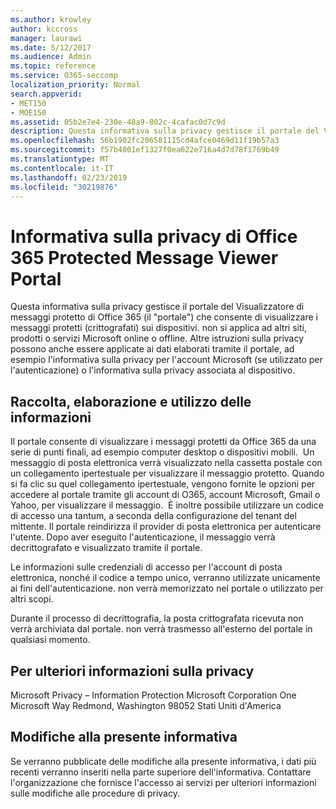 ```yaml
---
ms.author: krowley
author: kccross
manager: laurawi
ms.date: 5/12/2017
ms.audience: Admin
ms.topic: reference
ms.service: O365-seccomp
localization_priority: Normal
search.appverid:
- MET150
- MOE150
ms.assetid: 05b2e7e4-230e-48a9-802c-4cafac0d7c9d
description: Questa informativa sulla privacy gestisce il portale del Visualizzatore di messaggi protetto di Office 365 (il "portale") che consente di visualizzare i messaggi protetti (crittografati) sui dispositivi. non si applica ad altri siti, prodotti o servizi Microsoft online o offline. Altre istruzioni sulla privacy possono anche essere applicate ai dati elaborati tramite il portale, ad esempio l'informativa sulla privacy per l'account Microsoft (se utilizzato per l'autenticazione) o l'informativa sulla privacy associata al dispositivo.
ms.openlocfilehash: 56b1902fc206581115cd4afce0469d11f19b57a3
ms.sourcegitcommit: f57b4001ef1327f0ea622e716a4d7d78f1769b49
ms.translationtype: MT
ms.contentlocale: it-IT
ms.lasthandoff: 02/23/2019
ms.locfileid: "30219876"
---
```

# <a name="office-365-protected-message-viewer-portal-privacy-statement"></a>Informativa sulla privacy di Office 365 Protected Message Viewer Portal

Questa informativa sulla privacy gestisce il portale del Visualizzatore di messaggi protetto di Office 365 (il "portale") che consente di visualizzare i messaggi protetti (crittografati) sui dispositivi. non si applica ad altri siti, prodotti o servizi Microsoft online o offline. Altre istruzioni sulla privacy possono anche essere applicate ai dati elaborati tramite il portale, ad esempio l'informativa sulla privacy per l'account Microsoft (se utilizzato per l'autenticazione) o l'informativa sulla privacy associata al dispositivo.

## <a name="collection-processing-and-use-of-your-information"></a>Raccolta, elaborazione e utilizzo delle informazioni

Il portale consente di visualizzare i messaggi protetti da Office 365 da una serie di punti finali, ad esempio computer desktop o dispositivi mobili.  Un messaggio di posta elettronica verrà visualizzato nella cassetta postale con un collegamento ipertestuale per visualizzare il messaggio protetto. Quando si fa clic su quel collegamento ipertestuale, vengono fornite le opzioni per accedere al portale tramite gli account di O365, account Microsoft, Gmail o Yahoo, per visualizzare il messaggio.  È inoltre possibile utilizzare un codice di accesso una tantum, a seconda della configurazione del tenant del mittente. Il portale reindirizza il provider di posta elettronica per autenticare l'utente. Dopo aver eseguito l'autenticazione, il messaggio verrà decrittografato e visualizzato tramite il portale.

Le informazioni sulle credenziali di accesso per l'account di posta elettronica, nonché il codice a tempo unico, verranno utilizzate unicamente ai fini dell'autenticazione. non verrà memorizzato nel portale o utilizzato per altri scopi.

Durante il processo di decrittografia, la posta crittografata ricevuta non verrà archiviata dal portale. non verrà trasmesso all'esterno del portale in qualsiasi momento.

## <a name="for-more-information-about-privacy"></a>Per ulteriori informazioni sulla privacy

Microsoft Privacy – Information Protection Microsoft Corporation One Microsoft Way Redmond, Washington 98052 Stati Uniti d'America

##     <a name="changes-to-this-statement"></a>Modifiche alla presente informativa

Se verranno pubblicate delle modifiche alla presente informativa, i dati più recenti verranno inseriti nella parte superiore dell'informativa. Contattare l'organizzazione che fornisce l'accesso ai servizi per ulteriori informazioni sulle modifiche alle procedure di privacy.


